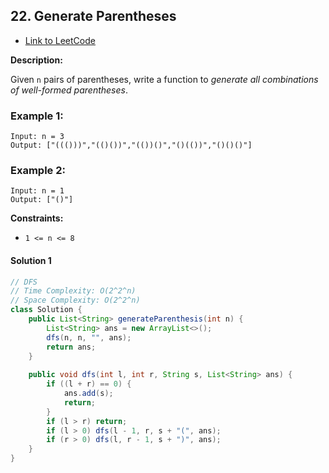 ## 22. Generate Parentheses

- [Link to LeetCode](https://leetcode.com/problems/generate-parentheses/)

**Description:**



Given `n` pairs of parentheses, write a function to *generate all combinations of well-formed parentheses*.



<!-- tabs:start -->

### **Example 1:**

```
Input: n = 3
Output: ["((()))","(()())","(())()","()(())","()()()"]
```

### **Example 2:**

```
Input: n = 1
Output: ["()"]
```

<!-- tabs:end -->



**Constraints:**

- `1 <= n <= 8`



<!-- tabs:start -->

#### **Solution 1**



```java
// DFS
// Time Complexity: O(2^2^n)
// Space Complexity: O(2^2^n)
class Solution {
    public List<String> generateParenthesis(int n) {
        List<String> ans = new ArrayList<>();
        dfs(n, n, "", ans);
        return ans;
    }
    
    public void dfs(int l, int r, String s, List<String> ans) {
        if ((l + r) == 0) {
            ans.add(s);
            return;
        }
        if (l > r) return;
        if (l > 0) dfs(l - 1, r, s + "(", ans);
        if (r > 0) dfs(l, r - 1, s + ")", ans);
    }
}
```



<!-- tabs:end -->



